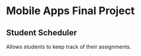 # Mobile Apps Final Project

## Student Scheduler

Allows students to keep track of their assignments. 
